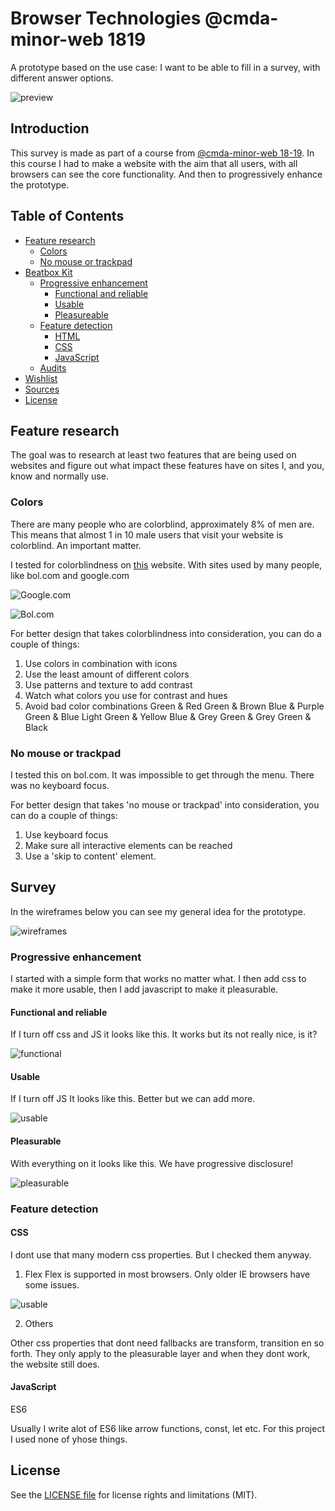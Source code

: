 # Browser Technologies @cmda-minor-web 1819

A prototype based on the use case: I want to be able to fill in a survey, with different answer options.

![preview](screens/screenshot.png)

## Introduction
This survey is made as part of a course from [@cmda-minor-web 18-19](https://github.com/cmda-minor-web/browser-technologies-1819). In this course I had to make a website with the aim that all users, with all browsers can see the core functionality. And then to progressively enhance the prototype.

## Table of Contents

- [Feature research](#feature-research)
  - [Colors](#Colors)
  - [No mouse or trackpad](#no-mouse-or-trackpad)
- [Beatbox Kit](#beatbox-kit)
  - [Progressive enhancement](#progressive-enhancement)
    - [Functional and reliable](#functional-and-reliable)
    - [Usable](#usable)
    - [Pleasureable](#pleasureable)
  - [Feature detection](#feature-detection)
    - [HTML](#html)
    - [CSS](#css)
    - [JavaScript](#javascript)
  - [Audits](#audits)
- [Wishlist](#withlist)
- [Sources](#sources)
- [License](#license)

## Feature research
The goal was to research at least two features that are being used on websites and figure out what impact these features have on sites I, and you, know and normally use.

### Colors

There are many people who are colorblind, approximately 8% of men are. This means that almost 1 in 10 male users that visit your website is colorblind. An important matter.

I tested for colorblindness on [this](https://www.toptal.com/designers/colorfilter/) website. With sites used by many people, like bol.com and google.com

![Google.com](google.png)

![Bol.com](colorblind.png)

For better design that takes colorblindness into consideration, you can do a couple of things: 
1. Use colors in combination with icons
2. Use the least amount of different colors
3. Use patterns and texture to add contrast
4. Watch what colors you use for contrast and hues
5. Avoid bad color combinations 
Green & Red
Green & Brown
Blue & Purple
Green & Blue
Light Green & Yellow
Blue & Grey
Green & Grey
Green & Black

### No mouse or trackpad

I tested this on bol.com. It was impossible to get through the menu. There was no keyboard focus.

For better design that takes 'no mouse or trackpad' into consideration, you can do a couple of things: 

1. Use keyboard focus
2. Make sure all interactive elements can be reached
3. Use a 'skip to content' element.

## Survey

In the wireframes below you can see my general idea for the prototype.

![wireframes](screens/wireframes.jpg)

### Progressive enhancement
I started with a simple form that works no matter what. I then add css to make it more usable, then I add javascript to make it pleasurable.

#### Functional and reliable
If I turn off css and JS it looks like this. It works but its not really nice, is it?

![functional](screens/functional.png)

#### Usable
If I turn off JS It looks like this. Better but we can add more.

![usable](screens/usable.png)

#### Pleasurable
With everything on it looks like this. We have progressive disclosure!

![pleasurable](readme-assets/pleasurable.png)

### Feature detection

#### CSS

I dont use that many modern css properties. But I checked them anyway.

1. Flex
Flex is supported in most browsers. Only older IE browsers have some issues.

![usable](screens/flex.png)

2. Others

Other css properties that dont need fallbacks are transform, transition en so forth. They only apply to the pleasurable layer and when they dont work, the website still does.

#### JavaScript

ES6

Usually I write alot of ES6 like arrow functions, const, let etc. For this project I used none of yhose things.

## License 
See the [LICENSE file](https://github.com/Mennauu/browser-technologies-1819/blob/master/LICENSE) for license rights and limitations (MIT).

